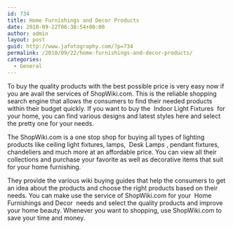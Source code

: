 ```yaml
---
id: 734
title: Home Furnishings and Decor Products
date: 2010-09-22T06:38:54+00:00
author: admin
layout: post
guid: http://www.jafotography.com/?p=734
permalink: /2010/09/22/home-furnishings-and-decor-products/
categories:
  - General
---
```

To buy the quality products with the best possible price is very easy now if you are avail the services of ShopWiki.com. This is the reliable shopping search engine that allows the consumers to find their needed products within their budget quickly. If you want to buy the &nbsp;Indoor Light Fixtures&nbsp; for your home, you can find various designs and latest styles here and select the pretty one for your needs.

The ShopWiki.com is a one stop shop for buying all types of lighting products like ceiling light fixtures, lamps, &nbsp;Desk Lamps&nbsp;, pendant fixtures, chandeliers and much more at an affordable price. You can view all their collections and purchase your favorite as well as decorative items that suit for your home furnishing. 

They provide the various wiki buying guides that help the consumers to get an idea about the products and choose the right products based on their needs. You can make use the service of ShopWiki.com for your &nbsp;Home Furnishings and Decor&nbsp; needs and select the quality products and improve your home beauty. Whenever you want to shopping, use ShopWiki.com to save your time and money.